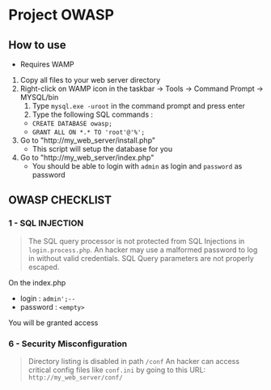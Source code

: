 # Project OWASP

## How to use

- Requires WAMP

1. Copy all files to your web server directory
2. Right-click on WAMP icon in the taskbar -> Tools -> Command Prompt -> MYSQL/bin
    1. Type ```mysql.exe -uroot``` in the command prompt and press enter
    2. Type the following SQL commands :
    * ```CREATE DATABASE owasp;```
    * ```GRANT ALL ON *.* TO 'root'@'%';```
3. Go to "http://my_web_server/install.php"
    - This script will setup the database for you
4. Go to "http://my_web_server/index.php"
    - You should be able to login with `admin` as login and `password` as password

## OWASP CHECKLIST

### 1 - SQL INJECTION

> The SQL query processor is not protected from SQL Injections in `login.process.php`. 
> An hacker may use a malformed password to log in without valid credentials. SQL Query 
> parameters are not properly escaped.

On the index.php

* login :
`admin';--`
* password :
`<empty>`

You will be granted access

### 6 - Security Misconfiguration

> Directory listing is disabled in path `/conf`
> An hacker can access critical config files like `conf.ini` by going to this URL: `http://my_web_server/conf/`